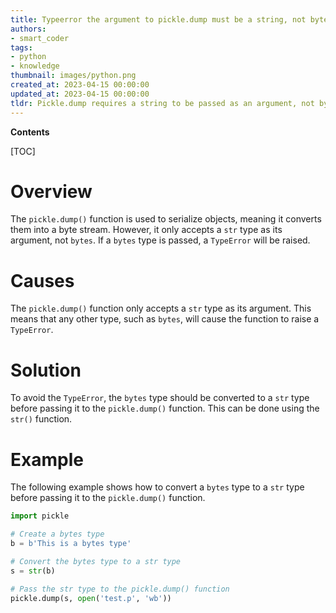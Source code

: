 ```yaml
---
title: Typeerror the argument to pickle.dump must be a string, not bytes
authors:
- smart_coder
tags:
- python
- knowledge
thumbnail: images/python.png
created_at: 2023-04-15 00:00:00
updated_at: 2023-04-15 00:00:00
tldr: Pickle.dump requires a string to be passed as an argument, not bytes.
---
```


**Contents**

[TOC]

# Overview

The `pickle.dump()` function is used to serialize objects, meaning it converts them into a byte stream. However, it only accepts a `str` type as its argument, not `bytes`. If a `bytes` type is passed, a `TypeError` will be raised.

# Causes

The `pickle.dump()` function only accepts a `str` type as its argument. This means that any other type, such as `bytes`, will cause the function to raise a `TypeError`.

# Solution

To avoid the `TypeError`, the `bytes` type should be converted to a `str` type before passing it to the `pickle.dump()` function. This can be done using the `str()` function.

# Example

The following example shows how to convert a `bytes` type to a `str` type before passing it to the `pickle.dump()` function.

```python
import pickle

# Create a bytes type
b = b'This is a bytes type'

# Convert the bytes type to a str type
s = str(b)

# Pass the str type to the pickle.dump() function
pickle.dump(s, open('test.p', 'wb'))
```
